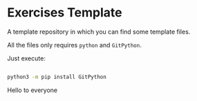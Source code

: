 # Exercises Template

A template repository in which you can find some template files.

All the files only requires `python` and `GitPython`.

Just execute:

```bash

python3 -m pip install GitPython

```

Hello to everyone
